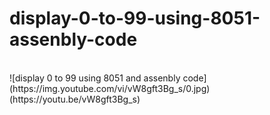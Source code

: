 ﻿# display-0-to-99-using-8051-assenbly-code
<br>
![display 0 to 99 using 8051 and assenbly code](https://img.youtube.com/vi/vW8gft3Bg_s/0.jpg)(https://youtu.be/vW8gft3Bg_s)
